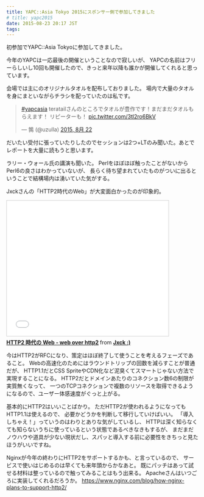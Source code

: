 ```yaml
---
title: YAPC::Asia Tokyo 2015にスポンサー側で参加してきました
# title: yapc2015
date: 2015-08-23 20:17 JST
tags:
---
```


初参加でYAPC::Asia Tokyoに参加してきました。

今年のYAPCは一応最後の開催ということなので寂しいが、
YAPCの名前はフリーらしいし10回も開催したので、きっと来年以降も誰かが開催してくれると思っています。

会場では主にのオリジナルタオルを配布しておりました。
場内で大量のタオルを身にまといながらチラシを配っていたのは私です。

<blockquote class="twitter-tweet" lang="ja"><p lang="ja" dir="ltr"><a href="https://twitter.com/hashtag/yapcasia?src=hash">#yapcasia</a> teratailさんのところでタオルが豊作です！まだまだタオルもらえます！ リピーターも！ <a href="http://t.co/3tl2ro6BkV">pic.twitter.com/3tl2ro6BkV</a></p>&mdash; 鶉 (@uzulla) <a href="https://twitter.com/uzulla/status/634970322920280065">2015, 8月 22</a></blockquote> <script async src="//platform.twitter.com/widgets.js" charset="utf-8"></script>

だいたい受付に張っていたりしたのでセッションは2つ+LTのみ聞いた。あとでレポートを大量に読もうと思います。

ラリー・ウォール氏の講演も聞いた。
Perlをほぼほぼ触ったことがないからPerl6の良さはわかっていないが、
長らく待ち望まれていたものがついに出るということで結構場内は湧いていた気がする。

Jxckさんの「HTTP2時代のWeb」が大変面白かったのが印象的。

<iframe src="//www.slideshare.net/slideshow/embed_code/key/GiEBiNl1oDDHKz" width="425" height="355" frameborder="0" marginwidth="0" marginheight="0" scrolling="no" style="border:1px solid #CCC; border-width:1px; margin-bottom:5px; max-width: 100%;" allowfullscreen> </iframe> <div style="margin-bottom:5px"> <strong> <a href="//www.slideshare.net/Jxck/http2-web-web-over-http2-51943080" title="HTTP2 時代の Web - web over http2" target="_blank">HTTP2 時代の Web - web over http2</a> </strong> from <strong><a href="//www.slideshare.net/Jxck" target="_blank">Jxck :)</a></strong> </div>

今はHTTP2がRFCになり、策定はほぼ終了して使うことを考えるフェーズであること。
Webの高速化のためにはラウンドトリップの回数を減らすことが普通だが、
HTTP1.1だとCSS SpriteやCDN化など泥臭くてスマートじゃない方法で実現することになる。
HTTP2だとドメインあたりのコネクション数6の制限が実質無くなって、
一つのTCPコネクションで複数のリソースを取得できるようになるので、ユーザー体感速度がぐっと上がる。

基本的にHTTP2はいいことばかり。
ただHTTP2が使われるようになってもHTTP1.1は使えるので、
必要かどうかを判断して移行していけばいい。
「導入しちゃえ！」っていうのはわりとありな気がしているし、
HTTPは深く知らなくても知らないうちに使っているという状態であるべきなきもするが、
まだまだノウハウや道具が少ない現状だし、スパッと導入する前に必要性をきちっと見たほうがいいですね。

Nginxが今年の終わりにHTTP2をサポートするかも、と言っているので、
サービスで使いはじめるのは早くても来年頭からかなあと。
既にパッチはあって試せる材料は整っているので触ってみることはもう出来る。
Apacheさんはいつごろに実装してくれるだろうか。
https://www.nginx.com/blog/how-nginx-plans-to-support-http2/


